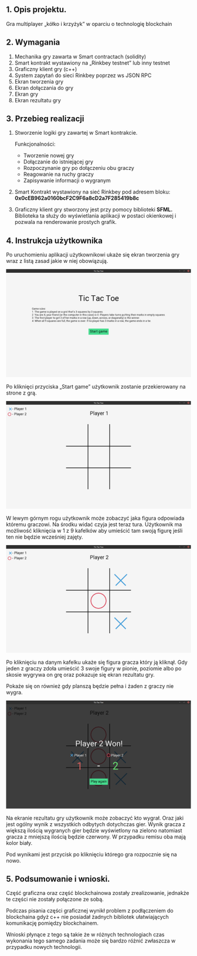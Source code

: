 ## **1. Opis projektu.**

Gra multiplayer „kółko i krzyżyk” w oparciu o technologię
blockchain

## **2. Wymagania**

1. Mechanika gry zawarta w Smart contractach (solidity)
2. Smart kontrakt wystawiony na „Rinkbey testnet” lub inny
   testnet
3. Graficzny klient gry (c++)
4. System zapytań do sieci Rinkbey poprzez ws JSON RPC
5. Ekran tworzenia gry
6. Ekran dołączania do gry
7. Ekran gry
8. Ekran rezultatu gry

## **3. Przebieg realizacji**

1. Stworzenie logiki gry zawartej w Smart kontrakcie.

   Funkcjonalności:

   - Tworzenie nowej gry
   - Dołączanie do istniejącej gry
   - Rozpoczynanie gry po dołączeniu obu graczy
   - Reagowanie na ruchy graczy
   - Zapisywanie informacji o wygranym

2. Smart Kontrakt wystawiony na sieć Rinkbey pod adresem
   bloku:
   **0x0cEB962a0160bcF2C9F6a8cD2a7F285419b8c**

3. Graficzny klient gry stworzony jest przy pomocy biblioteki
   **SFML.** Biblioteka ta służy do wyświetlania aplikacji w postaci
   okienkowej i pozwala na renderowanie prostych grafik.

## **4. Instrukcja użytkownika**

Po uruchomieniu aplikacji użytkownikowi ukaże się ekran
tworzenia gry wraz z listą zasad jakie w niej obowiązują.

![Create page](https://github.com/SMasiu/blockchain_tic_tac_toe/blob/main/docs/images/create_page.png?raw=true)

Po kliknięci przyciska „Start game” użytkownik zostanie przekierowany na strone
z grą.

![Game page](https://github.com/SMasiu/blockchain_tic_tac_toe/blob/main/docs/images/game_page.png?raw=true)

W lewym górnym rogu użytkownik może zobaczyć jaka figura
odpowiada któremu graczowi. Na środku widać czyja jest teraz
tura. Użytkownik ma możliwość kliknięcia w 1 z 9 kafelków aby
umieścić tam swoją figurę jeśli ten nie będzie wcześniej zajęty.

![Game in progress page](https://github.com/SMasiu/blockchain_tic_tac_toe/blob/main/docs/images/game_in_proggres_page.png?raw=true)

Po kliknięciu na danym kafelku ukaże się figura gracza który ją
kliknął. Gdy jeden z graczy zdoła umieścić 3 swoje figury w
pionie, poziomie albo po skosie wygrywa on grę oraz pokazuje
się ekran rezultatu gry.

Pokaże się on również gdy planszą będzie pełna i żaden z
graczy nie wygra.

![Game result](https://github.com/SMasiu/blockchain_tic_tac_toe/blob/main/docs/images/result_page.png?raw=true)

Na ekranie rezultatu gry użytkownik może zobaczyć kto wygrał.
Oraz jaki jest ogólny wynik z wszystkich odbytych dotychczas
gier. Wynik gracza z większą ilością wygranych gier będzie
wyświetlony na zielono natomiast gracza z mniejszą ilością
będzie czerwony. W przypadku remisu oba mają kolor biały.

Pod wynikami jest przycisk po kliknięciu którego gra rozpocznie
się na nowo.

## **5. Podsumowanie i wnioski.**

Część graficzna oraz część blockchainowa zostały
zrealizowanie, jednakże te części nie zostały połączone ze sobą.

Podczas pisania części graficznej wynikł problem z
podłączeniem do blockchaina gdyż c++ nie posiadał żadnych
bibliotek ułatwiających komunikację pomiędzy blockchainem.

Wnioski płynące z tego są takie że w różnych technologiach
czas wykonania tego samego zadania może się bardzo różnić
zwłaszcza w przypadku nowych technologii.
